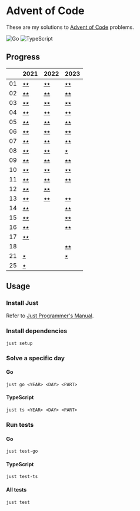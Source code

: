 # Advent of Code

These are my solutions to [Advent of Code](https://adventofcode.com) problems.

![Go](https://github.com/sunilbpandey/advent-of-code/actions/workflows/go.yml/badge.svg)
![TypeScript](https://github.com/sunilbpandey/advent-of-code/actions/workflows/ts.yml/badge.svg)

## Progress

|     | 2021             | 2022             | 2023             |
| --- | ---------------- | ---------------- | ---------------- |
| 01  | [⭑⭑](2021/day01) | [⭑⭑](2022/day01) | [⭑⭑](2023/day01) |
| 02  | [⭑⭑](2021/day02) | [⭑⭑](2022/day02) | [⭑⭑](2023/day02) |
| 03  | [⭑⭑](2021/day03) | [⭑⭑](2022/day03) | [⭑⭑](2023/day03) |
| 04  | [⭑⭑](2021/day04) | [⭑⭑](2022/day04) | [⭑⭑](2023/day04) |
| 05  | [⭑⭑](2021/day05) | [⭑⭑](2022/day05) | [⭑⭑](2023/day05) |
| 06  | [⭑⭑](2021/day06) | [⭑⭑](2022/day06) | [⭑⭑](2023/day06) |
| 07  | [⭑⭑](2021/day07) | [⭑⭑](2022/day07) | [⭑⭑](2023/day07) |
| 08  | [⭑⭑](2021/day08) | [⭑⭑](2022/day08) | [⭑ ](2023/day08) |
| 09  | [⭑⭑](2021/day09) | [⭑⭑](2022/day09) | [⭑⭑](2023/day09) |
| 10  | [⭑⭑](2021/day10) | [⭑⭑](2022/day10) | [⭑⭑](2023/day10) |
| 11  | [⭑⭑](2021/day11) | [⭑⭑](2022/day11) | [⭑⭑](2023/day11) |
| 12  | [⭑⭑](2021/day12) | [⭑⭑](2022/day12) |                  |
| 13  | [⭑⭑](2021/day13) | [⭑⭑](2022/day13) | [⭑⭑](2023/day13) |
| 14  | [⭑⭑](2021/day14) |                  | [⭑⭑](2023/day14) |
| 15  | [⭑⭑](2021/day15) |                  | [⭑⭑](2023/day15) |
| 16  | [⭑⭑](2021/day16) |                  | [⭑⭑](2023/day16) |
| 17  | [⭑⭑](2021/day17) |                  |                  |
| 18  |                  |                  | [⭑⭑](2023/day18) |
| 21  | [⭑ ](2021/day21) |                  | [⭑ ](2023/day21) |
| 25  | [⭑ ](2021/day25) |                  |                  |

## Usage

### Install Just

Refer to [Just Programmer's Manual](https://just.systems/man/en/).

### Install dependencies

```
just setup
```

### Solve a specific day

#### Go

```
just go <YEAR> <DAY> <PART>
```

#### TypeScript

```
just ts <YEAR> <DAY> <PART>
```

### Run tests

#### Go

```
just test-go
```

#### TypeScript

```
just test-ts
```

#### All tests

```
just test
```
